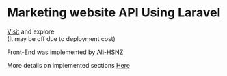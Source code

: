 # Marketing website API Using Laravel

[Visit](https://torob.iran.liara.run/) and explore <br/>
(It may be off due to deployment cost) <br/>

Front-End was implemented by [Ali-HSNZ](https://github.com/Ali-HSNZ/Torob) <br/>

More details on implemented sections [Here](https://drive.google.com/file/d/1GGu3dnIpTwianZ_Rxb87OV0hAKuyVtx3/view?usp=sharing)
